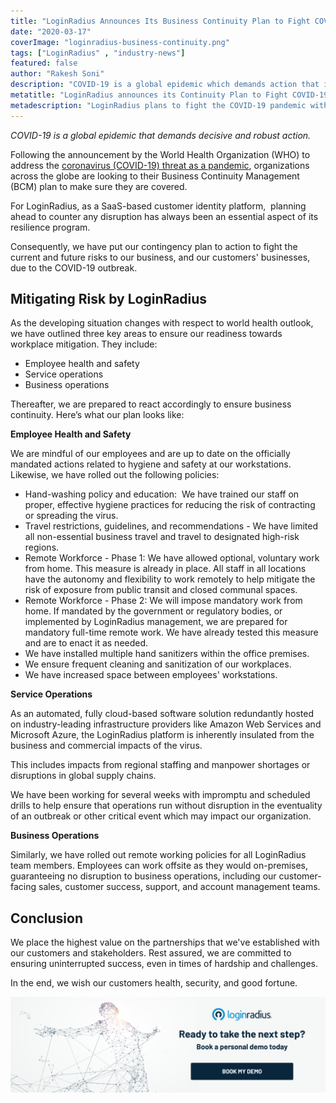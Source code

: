 ```yaml
---
title: "LoginRadius Announces Its Business Continuity Plan to Fight COVID-19 Outbreak"
date: "2020-03-17"
coverImage: "loginradius-business-continuity.png"
tags: ["LoginRadius" , "industry-news"]
featured: false 
author: "Rakesh Soni"
description: "COVID-19 is a global epidemic which demands action that is decisive and robust."
metatitle: "LoginRadius announces its Continuity Plan to Fight COVID-19 | LoginRadius"
metadescription: "LoginRadius plans to fight the COVID-19 pandemic without disrupting customer delivery. Find out how it plans to ensure readiness towards workplace mitigation."
---
```


_COVID-19 is a global epidemic that demands decisive and robust action._

Following the announcement by the World Health Organization (WHO) to address the [coronavirus (COVID-19) threat as a pandemic](https://www.who.int/emergencies/diseases/novel-coronavirus-2019/events-as-they-happen), organizations across the globe are looking to their Business Continuity Management (BCM) plan to make sure they are covered.

For LoginRadius, as a SaaS-based customer identity platform,  planning ahead to counter any disruption has always been an essential aspect of its resilience program. 

Consequently, we have put our contingency plan to action to fight the current and future risks to our business, and our customers' businesses, due to the COVID-19 outbreak.

## Mitigating Risk by LoginRadius

As the developing situation changes with respect to world health outlook, we have outlined three key areas to ensure our readiness towards workplace mitigation. They include:

- Employee health and safety
- Service operations
- Business operations

Thereafter, we are prepared to react accordingly to ensure business continuity. Here’s what our plan looks like:

**Employee Health and Safety**

We are mindful of our employees and are up to date on the officially mandated actions related to hygiene and safety at our workstations. Likewise, we have rolled out the following policies:

- Hand-washing policy and education:  We have trained our staff on proper, effective hygiene practices for reducing the risk of contracting or spreading the virus. 
- Travel restrictions, guidelines, and recommendations - We have limited all non-essential business travel and travel to designated high-risk regions. 
- Remote Workforce - Phase 1: We have allowed optional, voluntary work from home. This measure is already in place. All staff in all locations have the autonomy and flexibility to work remotely to help mitigate the risk of exposure from public transit and closed communal spaces.
- Remote Workforce - Phase 2: We will impose mandatory work from home. If mandated by the government or regulatory bodies, or implemented by LoginRadius management, we are prepared for mandatory full-time remote work. We have already tested this measure and are to enact it as needed.
- We have installed multiple hand sanitizers within the office premises. 
- We ensure frequent cleaning and sanitization of our workplaces. 
- We have increased space between employees' workstations.

**Service Operations**

As an automated, fully cloud-based software solution redundantly hosted on industry-leading infrastructure providers like Amazon Web Services and Microsoft Azure, the LoginRadius platform is inherently insulated from the business and commercial impacts of the virus. 

This includes impacts from regional staffing and manpower shortages or disruptions in global supply chains.

We have been working for several weeks with impromptu and scheduled drills to help ensure that operations run without disruption in the eventuality of an outbreak or other critical event which may impact our organization.

**Business Operations**

Similarly, we have rolled out remote working policies for all LoginRadius team members. Employees can work offsite as they would on-premises, guaranteeing no disruption to business operations, including our customer-facing sales, customer success, support, and account management teams.

## Conclusion

We place the highest value on the partnerships that we've established with our customers and stakeholders. Rest assured, we are committed to ensuring uninterrupted success, even in times of hardship and challenges.

In the end, we wish our customers health, security, and good fortune.

[![](CTA-Graphics-for-Blogs-V03.01-05-3-1024x310.png)](https://www.loginradius.com/contact-us?utm_source=blog&utm_medium=web&utm_campaign=loginradius-business-continuity-covid-19-outbreak)
